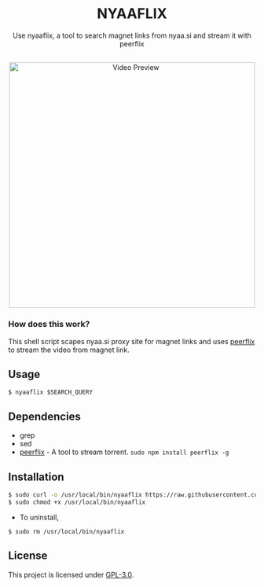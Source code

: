 <h1 align="center">NYAAFLIX</h1>
<p align="center">Use nyaaflix, a tool to search magnet links from nyaa.si and stream it with peerflix</p>

##
<p align="center">
<img src="./preview.gif" alt="Video Preview" width="500px">
</p>

### How does this work?

This shell script scapes nyaa.si proxy site for magnet links and uses [peerflix](https://github.com/mafintosh/peerflix) to stream the video from magnet link.


## Usage
```
$ nyaaflix $SEARCH_QUERY
```

## Dependencies
* grep
* sed
* [peerflix](https://github.com/mafintosh/peerflix) - A tool to stream torrent. `sudo npm install peerflix -g`

## Installation

```sh
$ sudo curl -o /usr/local/bin/nyaaflix https://raw.githubusercontent.com/seadesert-git/nyaaflix/master/nyaaflix
$ sudo chmod +x /usr/local/bin/nyaaflix
```
- To uninstall,
```
$ sudo rm /usr/local/bin/nyaaflix
```
## License
This project is licensed under [GPL-3.0](https://raw.githubusercontent.com/Illumina/licenses/master/gpl-3.0.txt).


